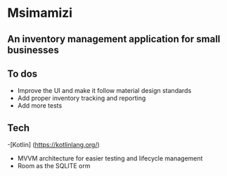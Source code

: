 # Msimamizi

## An inventory management application for small businesses

## To dos
- Improve the UI and make it follow material design standards
- Add proper inventory tracking and reporting
- Add more tests

## Tech
-[Kotlin] (https://kotlinlang.org/)
- MVVM architecture for easier testing and lifecycle management
- Room as the SQLITE orm



